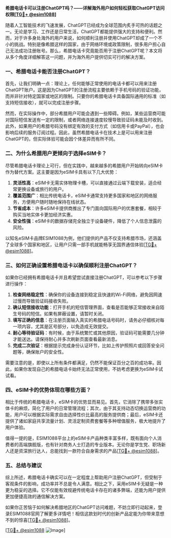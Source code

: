 **希腊电话卡可以注册ChatGPT吗？——详解海外用户如何轻松获取ChatGPT访问权限[[TG💪+ @esim1088](https://t.me/s/esim1088)]**

随着人工智能技术的飞速发展，ChatGPT已经成为全球范围内炙手可热的话题之一。无论是学习、工作还是日常生活，ChatGPT都能提供强大的支持和便利。然而，对于许多身处海外的用户来说，如何顺利注册并使用ChatGPT却成了一个不小的挑战。特别是像希腊这样的国家，由于网络环境或政策限制，很多用户担心自己无法成功注册账号。那么，希腊电话卡究竟能否用于注册ChatGPT呢？本文将从多个角度详细解答这一问题，并为海外用户提供切实可行的解决方案。

### 一、希腊电话卡能否注册ChatGPT？

首先，让我们明确一点：理论上，任何能够正常使用的电话卡都可以用来注册ChatGPT账户。这是因为ChatGPT的注册流程主要依赖于手机号码的验证功能，而并非针对特定国家或地区的限制。只要你的希腊电话卡具备国际通用的标准（如支持短信接收），就可以完成注册步骤。

然而，在实际操作中，部分希腊用户可能会遇到一些障碍。例如，某些运营商可能对国际短信发送有一定的限制，或者网络连接速度较慢导致验证码未能及时收到。此外，如果用户的希腊号码没有绑定有效的支付方式（如信用卡或PayPal），也会影响后续的服务订阅过程。因此，虽然希腊电话卡在技术上是可以用来注册ChatGPT的，但实际体验可能会因个体差异而有所不同。

### 二、为什么希腊用户更倾向于选择eSIM卡？

尽管希腊电话卡理论上可行，但在实践中，越来越多的希腊用户开始转向eSIM卡作为替代方案。这主要是因为eSIM卡具有以下几大优势：

1. **灵活性高**：eSIM卡无需实体物理卡槽，可以直接通过云端下载安装，适合经常更换设备或旅行的用户。
2. **覆盖范围广**：相比传统电话卡，eSIM卡通常支持更多国家和地区的网络服务，方便用户随时随地保持在线状态。
3. **节省成本**：许多eSIM卡提供商推出了专门面向国际用户的优惠套餐，相较于购买当地实体卡更加经济实惠。
4. **安全性强**：eSIM卡的数据存储完全独立于设备硬件，降低了个人信息泄露的风险。

以知名eSIM卡品牌ESIM1088为例，他们提供的产品不仅支持希腊市场，还涵盖了全球多个国家和地区，让用户只需一部手机就能畅享无国界通信体验[[TG💪+ @esim1088](https://t.me/s/esim1088)]。

### 三、如何正确设置希腊电话卡以确保顺利注册ChatGPT？

如果你已经拥有希腊电话卡并且希望尝试直接注册ChatGPT，可以参考以下步骤进行操作：

1. **检查网络稳定性**：确保你的设备连接到稳定且快速的Wi-Fi网络，避免因网速过慢而导致验证码接收失败。
2. **确认短信接收功能**：打开手机的短信管理界面，查看是否能够正常接收来自陌生号码的短信。如果有屏蔽设置，请暂时关闭。
3. **填写正确的信息**：在注册页面输入真实的希腊电话号码时，请务必仔细核对每一项内容，尤其是区号部分，以免造成无效提交。
4. **耐心等待验证码**：有时候，由于系统繁忙或其他原因，验证码可能需要几分钟才能送达。请保持耐心并多次刷新页面查看最新消息。
5. **完成二次验证**：根据提示完成身份认证环节，比如上传护照照片或回答安全问题等，确保账户的安全性。

需要注意的是，即使以上所有条件都满足，仍然不能保证百分之百的成功率。因此，如果你发现自己的希腊电话卡始终无法正常使用，不妨考虑更换为eSIM卡试试看。

### 四、eSIM卡的优势体现在哪些方面？

相比于传统的希腊电话卡，eSIM卡的优势显而易见。首先，它消除了携带多张实体卡的麻烦，简化了用户的日常管理流程；其次，由于其支持动态切换运营商的功能，用户可以根据实际需求自由选择性价比最高的服务提供商；最后，eSIM卡还提供了诸如家庭共享流量计划、灵活定制资费套餐等多种增值服务，极大地提升了用户体验。

值得一提的是，ESIM1088平台上的eSIM卡产品种类丰富多样，既有面向个人消费者的高端旗舰版，也有针对商务人士打造的专业版本。无论你是学生党、职场新人还是资深旅行达人，总能找到一款符合自身需求的产品[[TG💪+ @esim1088](https://t.me/s/esim1088)]。

### 五、总结与建议

综上所述，希腊电话卡确实可以在一定程度上帮助用户注册ChatGPT，但受制于客观条件的影响，成功率并不总是令人满意。相比之下，采用eSIM卡无疑是一种更为稳妥的选择。它不仅能有效规避传统电话卡存在的诸多弊端，还能为用户提供更加便捷高效的通信解决方案。

如果你正苦恼于如何解决希腊地区的ChatGPT访问难题，不妨立即行动起来，登录ESIM1088官网了解更多详情吧！相信这款划时代的创新产品定能为你带来意想不到的惊喜[[TG💪+ @esim1088](https://t.me/s/esim1088)]。

[[TG💪+ @esim1088](https://t.me/s/esim1088) ![Image](https://i.postimg.cc/4NQfJmqS/Snipaste-2025-05-13-00-14-12.png)]